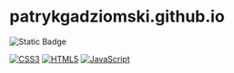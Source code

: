 # patrykgadziomski.github.io

![Static Badge](https://img.shields.io/badge/status-in_development-yellow?style=flat&logoColor=yellow)

[![CSS3](https://img.shields.io/badge/css3-%231572B6.svg?style=flat&logo=css3&logoColor=white)](https://img.shields.io/badge/css3-%231572B6.svg?style=flat&logo=css3&logoColor=white)
[![HTML5](https://img.shields.io/badge/html5-%23E34F26.svg?style=flat&logo=html5&logoColor=white)](https://img.shields.io/badge/html5-%23E34F26.svg?style=flat&logo=html5&logoColor=white)
[![JavaScript](https://img.shields.io/badge/javascript-%23323330.svg?style=flat&logo=javascript&logoColor=%23F7DF1E)](https://img.shields.io/badge/javascript-%23323330.svg?style=flat&logo=javascript&logoColor=%23F7DF1E)
